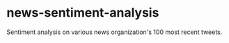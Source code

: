 # news-sentiment-analysis
Sentiment analysis on various news organization's 100 most recent tweets. 
